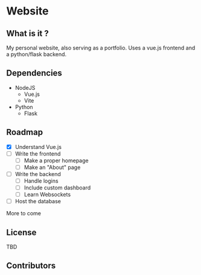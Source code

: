 # Website

## What is it ?
My personal website, also serving as a portfolio. 
Uses a vue.js frontend and a python/flask backend.

## Dependencies
* NodeJS
  * Vue.js
  * Vite
* Python
  * Flask


## Roadmap
- [x] Understand Vue.js
- [ ] Write the frontend
  - [ ] Make a proper homepage
  - [ ] Make an "About" page
- [ ] Write the backend
  - [ ] Handle logins
  - [ ] Include custom dashboard
  - [ ] Learn Websockets
- [ ] Host the database

More to come

## License

TBD

## Contributors